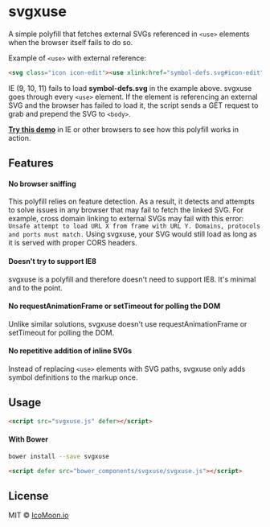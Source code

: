 # svgxuse

A simple polyfill that fetches external SVGs referenced in `<use>` elements when the browser itself fails to do so.

Example of `<use>` with external reference:
```html
<svg class="icon icon-edit"><use xlink:href="symbol-defs.svg#icon-edit"></use></svg>
```

IE (9, 10, 11) fails to load **symbol-defs.svg** in the example above. svgxuse goes through every `<use>` element. If the element is referencing an external SVG and the browser has failed to load it, the script sends a GET request to grab and prepend the SVG to `<body>`.

[**Try this demo**](https://icomoon.io/svgxuse-demo/) in IE or other browsers to see how this polyfill works in action.

## Features

#### No browser sniffing
This polyfill relies on feature detection. As a result, it detects and attempts to solve issues in any browser that may fail to fetch the linked SVG. For example, cross domain linking to external SVGs may fail with this error:
`Unsafe attempt to load URL X from frame with URL Y. Domains, protocols and ports must match.`
Using svgxuse, your SVG would still load as long as it is served with proper CORS headers.
#### Doesn't try to support IE8
svgxuse is a polyfill and therefore doesn't need to support IE8. It's minimal and to the point.
#### No requestAnimationFrame or setTimeout for polling the DOM
Unlike similar solutions, svgxuse doesn't use requestAnimationFrame or setTimeout for polling the DOM.
#### No repetitive addition of inline SVGs
Instead of replacing `<use>` elements with SVG paths, svgxuse only adds symbol definitions to the markup once.

## Usage

```html
<script src="svgxuse.js" defer></script>
```
#### With Bower
```bash
bower install --save svgxuse
```
```html
<script defer src="bower_components/svgxuse/svgxuse.js"></script>
```

## License

MIT &copy; [IcoMoon.io](https://icomoon.io)

